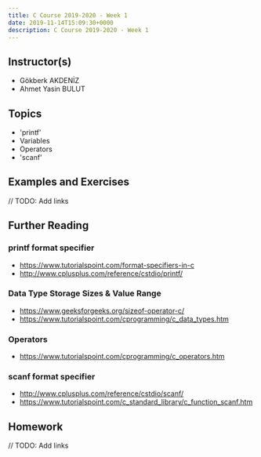 ```yaml
---
title: C Course 2019-2020 - Week 1
date: 2019-11-14T15:09:30+0000
description: C Course 2019-2020 - Week 1
---
```


## Instructor(s)
- Gökberk AKDENİZ
- Ahmet Yasin BULUT

## Topics
- 'printf'
- Variables
- Operators
- 'scanf'

## Examples and Exercises
// TODO: Add links

## Further Reading
### printf format specifier
- https://www.tutorialspoint.com/format-specifiers-in-c
- http://www.cplusplus.com/reference/cstdio/printf/

### Data Type Storage Sizes & Value Range
- https://www.geeksforgeeks.org/sizeof-operator-c/
- https://www.tutorialspoint.com/cprogramming/c_data_types.htm

### Operators
- https://www.tutorialspoint.com/cprogramming/c_operators.htm

### scanf format specifier
- http://www.cplusplus.com/reference/cstdio/scanf/
- https://www.tutorialspoint.com/c_standard_library/c_function_scanf.htm

## Homework
// TODO: Add links